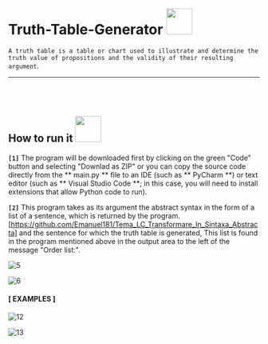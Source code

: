 # Truth-Table-Generator <img height="52" width="52" src = "https://cdn-icons-png.flaticon.com/512/2535/2535554.png">


```A truth table is a table or chart used to illustrate and determine the truth value of propositions and the validity of their resulting argument```.

<hr>
<br>
<br>

## How to run it <img height="52" width="52" src = "https://user-images.githubusercontent.com/92999481/166147080-e3baac9b-3d24-439d-aa7b-4eec7a59edc2.png">

**```[1]```**
The program will be downloaded first by clicking on the green "Code" button and selecting "Downlad as ZIP" or you can copy the source code directly from the ** main.py ** file to an IDE (such as ** PyCharm **) or text editor (such as ** Visual Studio Code **; in this case, you will need to install extensions that allow Python code to run).

**```[2]```** 
This program takes as its argument the abstract syntax in the form of a list of a sentence, which is returned by the program.
[https://github.com/Emanuel181/Tema_LC_Transformare_In_Sintaxa_Abstracta] and the sentence for which the truth table is generated,
This list is found in the program mentioned above in the output area to the left of the message "Order list:".

![5](https://user-images.githubusercontent.com/92999481/146649965-96d34a61-4a97-4e06-89f9-7c43cd5cbc71.png)

![6](https://user-images.githubusercontent.com/92999481/146649968-8b29b9a2-96e6-49ed-9002-f4fca7978126.png)

#### [ EXAMPLES ]
      
![12](https://user-images.githubusercontent.com/92999481/146650288-21442236-7438-455f-9480-5225a8344ec8.png)

![13](https://user-images.githubusercontent.com/92999481/146650289-42ddaddc-6e36-43a8-980c-f323f1e85d03.png)

